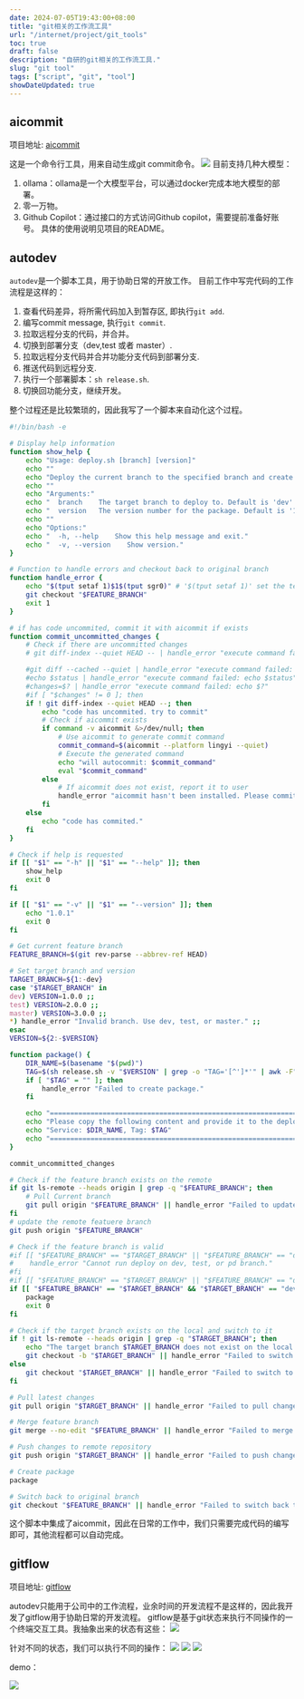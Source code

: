 ```yaml
---
date: 2024-07-05T19:43:00+08:00
title: "git相关的工作流工具"
url: "/internet/project/git_tools"
toc: true
draft: false
description: "自研的git相关的工作流工具."
slug: "git tool"
tags: ["script", "git", "tool"]
showDateUpdated: true
---
```


## aicommit

项目地址: [aicommit](https://github.com/stong1994/aicommit)

这是一个命令行工具，用来自动生成git commit命令。
![](https://raw.githubusercontent.com/stong1994/images/master/picgo/202407051606435.gif)
目前支持几种大模型：

1. ollama：ollama是一个大模型平台，可以通过docker完成本地大模型的部署。
2. 零一万物。
3. Github Copilot：通过接口的方式访问Github copilot，需要提前准备好账号。
   具体的使用说明见项目的README。

## autodev

`autodev`是一个脚本工具，用于协助日常的开放工作。
目前工作中写完代码的工作流程是这样的：

1. 查看代码差异，将所需代码加入到暂存区, 即执行`git add`.
2. 编写commit message, 执行`git commit`.
3. 拉取远程分支的代码，并合并。
4. 切换到部署分支（dev,test 或者 master）.
5. 拉取远程分支代码并合并功能分支代码到部署分支.
6. 推送代码到远程分支.
7. 执行一个部署脚本：`sh release.sh`.
8. 切换回功能分支，继续开发。

整个过程还是比较繁琐的，因此我写了一个脚本来自动化这个过程。

```sh
#!/bin/bash -e

# Display help information
function show_help {
	echo "Usage: deploy.sh [branch] [version]"
	echo ""
	echo "Deploy the current branch to the specified branch and create a package with the specified version."
	echo ""
	echo "Arguments:"
	echo "  branch    The target branch to deploy to. Default is 'dev'."
	echo "  version   The version number for the package. Default is '1.0.0' for 'dev', '2.0.0' for 'test', and '3.0.0' for 'master'."
	echo ""
	echo "Options:"
	echo "  -h, --help    Show this help message and exit."
	echo "  -v, --version    Show version."
}

# Function to handle errors and checkout back to original branch
function handle_error {
	echo "$(tput setaf 1)$1$(tput sgr0)" # '$(tput setaf 1)' set the text to blold and red and '$(tput sgr0)' reset the text formatting to normal
	git checkout "$FEATURE_BRANCH"
	exit 1
}

# if has code uncommited, commit it with aicommit if exists
function commit_uncommitted_changes {
	# Check if there are uncommitted changes
	# git diff-index --quiet HEAD -- | handle_error "execute command failed: git diff --cached --quiet"

	#git diff --cached --quiet | handle_error "execute command failed: git diff --cached --quiet"
	#echo $status | handle_error "execute command failed: echo $status"
	#changes=$? | handle_error "execute command failed: echo $?"
	#if [ "$changes" != 0 ]; then
	if ! git diff-index --quiet HEAD --; then
		echo "code has uncommited. try to commit"
		# Check if aicommit exists
		if command -v aicommit &>/dev/null; then
			# Use aicommit to generate commit command
			commit_command=$(aicommit --platform lingyi --quiet)
			# Execute the generated command
			echo "will autocommit: $commit_command"
			eval "$commit_command"
		else
			# If aicommit does not exist, report it to user
			handle_error "aicommit hasn't been installed. Please commit changes before running deploy or install aicommit."
		fi
	else
		echo "code has commited."
	fi
}

# Check if help is requested
if [[ "$1" == "-h" || "$1" == "--help" ]]; then
	show_help
	exit 0
fi

if [[ "$1" == "-v" || "$1" == "--version" ]]; then
	echo "1.0.1"
	exit 0
fi

# Get current feature branch
FEATURE_BRANCH=$(git rev-parse --abbrev-ref HEAD)

# Set target branch and version
TARGET_BRANCH=${1:-dev}
case "$TARGET_BRANCH" in
dev) VERSION=1.0.0 ;;
test) VERSION=2.0.0 ;;
master) VERSION=3.0.0 ;;
*) handle_error "Invalid branch. Use dev, test, or master." ;;
esac
VERSION=${2:-$VERSION}

function package() {
	DIR_NAME=$(basename "$(pwd)")
	TAG=$(sh release.sh -v "$VERSION" | grep -o "TAG='[^']*'" | awk -F"'" '{print $2}' | head -n 1)
	if [ "$TAG" = "" ]; then
		handle_error "Failed to create package."
	fi

	echo "================================================================================"
	echo "Please copy the following content and provide it to the deployment team"
	echo "Service: $DIR_NAME, Tag: $TAG"
	echo "================================================================================"
}

commit_uncommitted_changes

# Check if the feature branch exists on the remote
if git ls-remote --heads origin | grep -q "$FEATURE_BRANCH"; then
	# Pull Current branch
	git pull origin "$FEATURE_BRANCH" || handle_error "Failed to update branch $FEATURE_BRANCH."
fi
# update the remote featuere branch
git push origin "$FEATURE_BRANCH"

# Check if the feature branch is valid
#if [[ "$FEATURE_BRANCH" == "$TARGET_BRANCH" || "$FEATURE_BRANCH" == "dev" || "$FEATURE_BRANCH" == "test" || "$FEATURE_BRANCH" == "pd" ]]; then
#    handle_error "Cannot run deploy on dev, test, or pd branch."
#fi
#if [[ "$FEATURE_BRANCH" == "$TARGET_BRANCH" || "$FEATURE_BRANCH" == "dev" || "$FEATURE_BRANCH" == "test" || "$FEATURE_BRANCH" == "pd" ]]; then
if [[ "$FEATURE_BRANCH" == "$TARGET_BRANCH" && "$TARGET_BRANCH" == "dev" ]]; then
	package
	exit 0
fi

# Check if the target branch exists on the local and switch to it
if ! git ls-remote --heads origin | grep -q "$TARGET_BRANCH"; then
	echo "The target branch $TARGET_BRANCH does not exist on the local. Creating it..."
	git checkout -b "$TARGET_BRANCH" || handle_error "Failed to switch to target branch $TARGET_BRANCH."
else
	git checkout "$TARGET_BRANCH" || handle_error "Failed to switch to target branch $TARGET_BRANCH."
fi

# Pull latest changes
git pull origin "$TARGET_BRANCH" || handle_error "Failed to pull changes from $TARGET_BRANCH."

# Merge feature branch
git merge --no-edit "$FEATURE_BRANCH" || handle_error "Failed to merge $FEATURE_BRANCH into $TARGET_BRANCH."

# Push changes to remote repository
git push origin "$TARGET_BRANCH" || handle_error "Failed to push changes to $TARGET_BRANCH."

# Create package
package

# Switch back to original branch
git checkout "$FEATURE_BRANCH" || handle_error "Failed to switch back to the original branch."
```

这个脚本中集成了aicommit，因此在日常的工作中，我们只需要完成代码的编写即可，其他流程都可以自动完成。

## gitflow

项目地址: [gitflow](https://github.com/stong1994/gitflow)

autodev只能用于公司中的工作流程，业余时间的开发流程不是这样的，因此我开发了gitflow用于协助日常的开发流程。
gitflow是基于git状态来执行不同操作的一个终端交互工具。我抽象出来的状态有这些：
![](https://raw.githubusercontent.com/stong1994/images/master/picgo/202407051620904.png)

针对不同的状态，我们可以执行不同的操作：
![](https://raw.githubusercontent.com/stong1994/images/master/picgo/202407051621633.png)
![](https://raw.githubusercontent.com/stong1994/images/master/picgo/202407051622047.png)
![](https://raw.githubusercontent.com/stong1994/images/master/picgo/202407051622140.png)



demo：

![](https://raw.githubusercontent.com/stong1994/images/master/picgo/202407051716566.gif)
